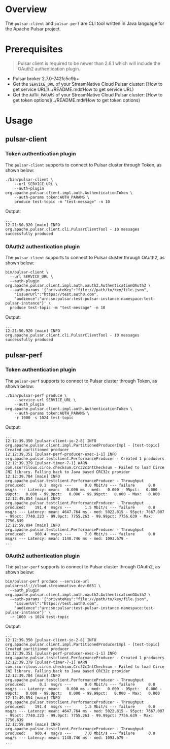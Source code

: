 # Overview

The `pulsar-client` and `pulsar-perf` are CLI tool written in Java language for the Apache Pulsar project.

# Prerequisites

> Pulsar client is required to be newer than 2.6.1 which will include the OAuth2 authentication plugin.

- Pulsar broker 2.7.0-742fc5c9b+
- Get the `SERVICE_URL` of your StreamNative Cloud Pulsar cluster: [How to get service URL](../README.md#How to get service URL)
- Get the `AUTH_PARAMS` of your StreamNative Cloud Pulsar cluster: [How to get token options](../README.md#How to get token options)

# Usage

## pulsar-client

### Token authentication plugin

The `pulsar-client` supports to connect to Pulsar cluster through Token, as shown below:

```shell script
./bin/pulsar-client \
    --url SERVICE_URL \
    --auth-plugin org.apache.pulsar.client.impl.auth.AuthenticationToken \
    --auth-params token:AUTH_PARAMS \
    produce test-topic -m "test-message" -n 10
```

Output:

```text
...
12:21:50.920 [main] INFO  org.apache.pulsar.client.cli.PulsarClientTool - 10 messages successfully produced
```

### OAuth2 authentication plugin

The `pulsar-client` supports to connect to Pulsar cluster through OAuth2, as shown below:

```shell script
bin/pulsar-client \
  --url SERVICE_URL \
  --auth-plugin org.apache.pulsar.client.impl.auth.oauth2.AuthenticationOAuth2 \
  --auth-params '{"privateKey":"file:///path/to/key/file.json",
    "issuerUrl":"https://test.auth0.com",
    "audience":"urn:sn:pulsar:test-pulsar-instance-namespace:test-pulsar-instance"}' \
  produce test-topic -m "test-message" -n 10
```

Output:

```text
...
12:21:50.920 [main] INFO  org.apache.pulsar.client.cli.PulsarClientTool - 10 messages successfully produced
```

## pulsar-perf

### Token authentication plugin

The `pulsar-perf` supports to connect to Pulsar cluster through Token, as shown below:

```shell script
./bin/pulsar-perf produce \
    --service-url SERVICE_URL \
    --auth_plugin org.apache.pulsar.client.impl.auth.AuthenticationToken \
    --auth-params token:AUTH_PARAMS \
    -r 1000 -s 1024 test-topic
```


Output:

```text
...
12:12:39.350 [pulsar-client-io-2-8] INFO  org.apache.pulsar.client.impl.PartitionedProducerImpl - [test-topic] Created partitioned producer
12:12:39.351 [pulsar-perf-producer-exec-1-1] INFO  org.apache.pulsar.testclient.PerformanceProducer - Created 1 producers
12:12:39.379 [pulsar-timer-7-1] WARN  com.scurrilous.circe.checksum.Crc32cIntChecksum - Failed to load Circe JNI library. Falling back to Java based CRC32c provider
12:12:39.784 [main] INFO  org.apache.pulsar.testclient.PerformanceProducer - Throughput produced:      0.1  msg/s ---      0.0 Mbit/s --- failure      0.0 msg/s --- Latency: mean:   0.000 ms - med:   0.000 - 95pct:   0.000 - 99pct:   0.000 - 99.9pct:   0.000 - 99.99pct:   0.000 - Max:   0.000
12:12:49.854 [main] INFO  org.apache.pulsar.testclient.PerformanceProducer - Throughput produced:    191.4  msg/s ---      1.5 Mbit/s --- failure      0.0 msg/s --- Latency: mean: 4647.764 ms - med: 5022.815 - 95pct: 7667.007 - 99pct: 7740.223 - 99.9pct: 7755.263 - 99.99pct: 7756.639 - Max: 7756.639
12:12:59.894 [main] INFO  org.apache.pulsar.testclient.PerformanceProducer - Throughput produced:    900.4  msg/s ---      7.0 Mbit/s --- failure      0.0 msg/s --- Latency: mean: 1148.746 ms - med: 1093.679 -
...
```

### OAuth2 authentication plugin

The `pulsar-perf` supports to connect to Pulsar cluster through OAuth2, as shown below:

```shell script
bin/pulsar-perf produce --service-url pulsar+ssl://cloud.streamnative.dev:6651 \
  --auth_plugin org.apache.pulsar.client.impl.auth.oauth2.AuthenticationOAuth2 \
  --auth-params '{"privateKey":"file:///path/to/key/file.json",
    "issuerUrl":"https://test.auth0.com",
    "audience":"urn:sn:pulsar:test-pulsar-instance-namespace:test-pulsar-instance"}' \
  -r 1000 -s 1024 test-topic
```

Output:

```text
...
12:12:39.350 [pulsar-client-io-2-8] INFO  org.apache.pulsar.client.impl.PartitionedProducerImpl - [test-topic] Created partitioned producer
12:12:39.351 [pulsar-perf-producer-exec-1-1] INFO  org.apache.pulsar.testclient.PerformanceProducer - Created 1 producers
12:12:39.379 [pulsar-timer-7-1] WARN  com.scurrilous.circe.checksum.Crc32cIntChecksum - Failed to load Circe JNI library. Falling back to Java based CRC32c provider
12:12:39.784 [main] INFO  org.apache.pulsar.testclient.PerformanceProducer - Throughput produced:      0.1  msg/s ---      0.0 Mbit/s --- failure      0.0 msg/s --- Latency: mean:   0.000 ms - med:   0.000 - 95pct:   0.000 - 99pct:   0.000 - 99.9pct:   0.000 - 99.99pct:   0.000 - Max:   0.000
12:12:49.854 [main] INFO  org.apache.pulsar.testclient.PerformanceProducer - Throughput produced:    191.4  msg/s ---      1.5 Mbit/s --- failure      0.0 msg/s --- Latency: mean: 4647.764 ms - med: 5022.815 - 95pct: 7667.007 - 99pct: 7740.223 - 99.9pct: 7755.263 - 99.99pct: 7756.639 - Max: 7756.639
12:12:59.894 [main] INFO  org.apache.pulsar.testclient.PerformanceProducer - Throughput produced:    900.4  msg/s ---      7.0 Mbit/s --- failure      0.0 msg/s --- Latency: mean: 1148.746 ms - med: 1093.679 -
...
```
